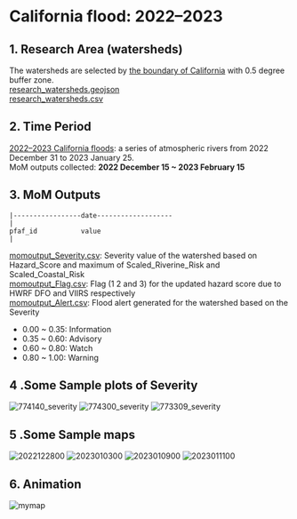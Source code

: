 # California flood: 2022–2023
## 1. Research Area (watersheds)
The watersheds are selected by [the boundary of California](California_boundary.geojson) with 0.5 degree buffer zone.  
[research_watersheds.geojson](research_watersheds.geojson)  
[research_watersheds.csv](research_watersheds.csv)
## 2. Time Period 
[2022–2023 California floods](https://en.wikipedia.org/wiki/2022%E2%80%932023_California_floods):  a series of atmospheric rivers from 2022 December 31 to 2023 January 25.  
MoM outputs collected: **2022 December 15 ~ 2023 February 15**
## 3. MoM Outputs

```
|-----------------date-------------------
|
pfaf_id           value
|
```
[momoutput_Severity.csv](momoutput_Severity.csv): Severity value of the watershed based on Hazard_Score and maximum of Scaled_Riverine_Risk and Scaled_Coastal_Risk    
[momoutput_Flag.csv](momoutput_Flag.csv): Flag (1 2 and 3) for the updated hazard score due to HWRF DFO and VIIRS respectively   
[momoutput_Alert.csv](momoutput_Alert.csv): Flood alert generated for the watershed based on the Severity 
* 0.00 ~ 0.35: Information
* 0.35 ~ 0.60: Advisory
* 0.60 ~ 0.80: Watch
* 0.80 ~ 1.00: Warning 
## 4 .Some Sample plots of Severity
![774140_severity](https://user-images.githubusercontent.com/6643873/227825523-3d8f71b8-3feb-4130-8b64-b33db130f0c3.png)
![774300_severity](https://user-images.githubusercontent.com/6643873/227825556-f8a314ed-9bd7-4f8f-b91e-21e9709274e5.png)
![773309_severity](https://user-images.githubusercontent.com/6643873/227825859-034a45ec-ba91-4385-bc90-d0869474aec5.png)
## 5 .Some Sample maps
![2022122800](https://user-images.githubusercontent.com/6643873/227826042-f14de321-f5c1-46df-933c-fd2dd5f90df1.png)
![2023010300](https://user-images.githubusercontent.com/6643873/227826155-2f5b9901-8453-4b54-8727-02eaf1737ca3.png)
![2023010900](https://user-images.githubusercontent.com/6643873/227826195-794f9078-6587-43d1-b43f-3de7ffdfa93a.png)
![2023011100](https://user-images.githubusercontent.com/6643873/227826300-e200d192-cb41-4aec-ac7c-96b7f22429ce.png)

## 6. Animation
![mymap](https://user-images.githubusercontent.com/6643873/227825364-29da9d36-41ba-40f1-953b-cf2aa3866663.gif)



